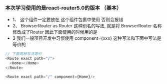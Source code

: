 ### 本次学习使用的是react-router5.0的版本 （基本）
  + 1、 <Link/> 这个组件一定要放在 <Router/> 这个组件包裹中使用 否则会报错
  + 2、 BrowserRouter as Router 这种别名的写法, 就是将 BrowserRouter  名称修改成了Router 因此下面使用的时候用的是 <Router/>
  + 3 我们一般项目开发中习惯使用 component={xxx} 这种写法和下面中写法是等价的
  ```js
  // 下面两种写法等价
  <Route exact path="/">
    <Home></Home>
  </Route>

  <Route exact path="/" component={Home}/>
  ```